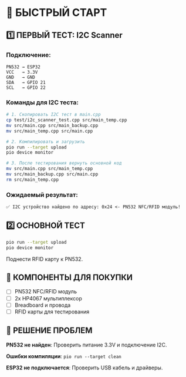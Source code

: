 # 🚀 БЫСТРЫЙ СТАРТ

## 1️⃣ ПЕРВЫЙ ТЕСТ: I2C Scanner

### Подключение:
```
PN532 → ESP32
VCC   → 3.3V
GND   → GND  
SDA   → GPIO 21
SCL   → GPIO 22
```

### Команды для I2C теста:
```bash
# 1. Скопировать I2C тест в main.cpp
cp test/i2c_scanner_test.cpp src/main_temp.cpp
mv src/main.cpp src/main_backup.cpp
mv src/main_temp.cpp src/main.cpp

# 2. Компилировать и загрузить
pio run --target upload
pio device monitor

# 3. После тестирования вернуть основной код
mv src/main.cpp src/main_temp.cpp
mv src/main_backup.cpp src/main.cpp
rm src/main_temp.cpp
```

### Ожидаемый результат:
```
✅ I2C устройство найдено по адресу: 0x24 <- PN532 NFC/RFID модуль!
```

## 2️⃣ ОСНОВНОЙ ТЕСТ

```bash
pio run --target upload
pio device monitor
```

Поднести RFID карту к PN532.

## 🛒 КОМПОНЕНТЫ ДЛЯ ПОКУПКИ

- [ ] PN532 NFC/RFID модуль  
- [ ] 2x HP4067 мультиплексор
- [ ] Breadboard и провода
- [ ] RFID карты для тестирования

## 🔧 РЕШЕНИЕ ПРОБЛЕМ

**PN532 не найден**: Проверить питание 3.3V и подключение I2C.

**Ошибки компиляции**: `pio run --target clean`

**ESP32 не подключается**: Проверить USB кабель и драйверы. 